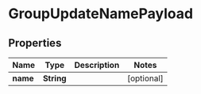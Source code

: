 

# GroupUpdateNamePayload


## Properties

| Name | Type | Description | Notes |
|------------ | ------------- | ------------- | -------------|
|**name** | **String** |  |  [optional] |



